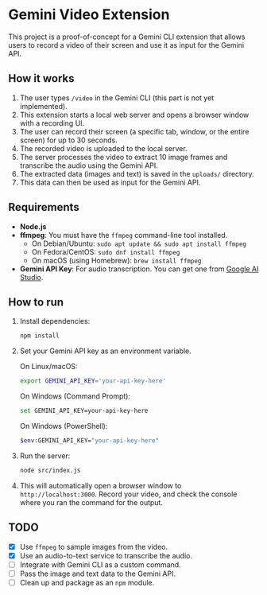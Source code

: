# Gemini Video Extension

This project is a proof-of-concept for a Gemini CLI extension that allows users to record a video of their screen and use it as input for the Gemini API.

## How it works

1.  The user types `/video` in the Gemini CLI (this part is not yet implemented).
2.  This extension starts a local web server and opens a browser window with a recording UI.
3.  The user can record their screen (a specific tab, window, or the entire screen) for up to 30 seconds.
4.  The recorded video is uploaded to the local server.
5.  The server processes the video to extract 10 image frames and transcribe the audio using the Gemini API.
6.  The extracted data (images and text) is saved in the `uploads/` directory.
7.  This data can then be used as input for the Gemini API.

## Requirements

- **Node.js**
- **ffmpeg**: You must have the `ffmpeg` command-line tool installed.
  - On Debian/Ubuntu: `sudo apt update && sudo apt install ffmpeg`
  - On Fedora/CentOS: `sudo dnf install ffmpeg`
  - On macOS (using Homebrew): `brew install ffmpeg`
- **Gemini API Key**: For audio transcription. You can get one from [Google AI Studio](https://ai.google.dev/aistudio).

## How to run

1.  Install dependencies:
    ```bash
    npm install
    ```
2.  Set your Gemini API key as an environment variable.
    
    On Linux/macOS:
    ```bash
    export GEMINI_API_KEY='your-api-key-here'
    ```
    On Windows (Command Prompt):
    ```bash
    set GEMINI_API_KEY=your-api-key-here
    ```
    On Windows (PowerShell):
    ```bash
    $env:GEMINI_API_KEY="your-api-key-here"
    ```

3.  Run the server:
    ```bash
    node src/index.js
    ```
4.  This will automatically open a browser window to `http://localhost:3000`. Record your video, and check the console where you ran the command for the output.

## TODO

- [X] Use `ffmpeg` to sample images from the video.
- [X] Use an audio-to-text service to transcribe the audio.
- [ ] Integrate with Gemini CLI as a custom command.
- [ ] Pass the image and text data to the Gemini API.
- [ ] Clean up and package as an `npm` module.
